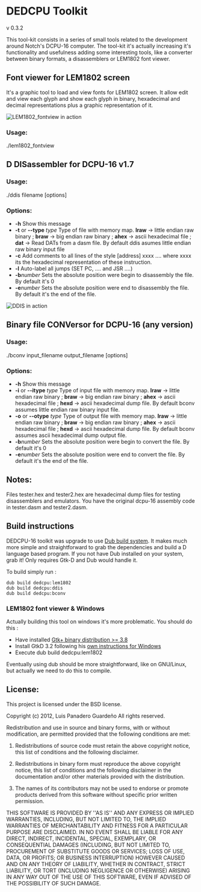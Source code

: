 # DEDCPU Toolkit #

v 0.3.2

This tool-kit consists in a series of small tools related to the development around Notch's DCPU-16 computer.
The tool-kit it's actually increasing it's functionality and usefulness adding some interesting tools, like a converter between binary formats, a disassemblers or LEM1802 font viewer.

## Font viewer for LEM1802 screen ##

It's a graphic tool to load and view fonts for LEM1802 screen. It allow edit and view each glyph and show each glyph in binary, hexadecimal and decimal representations plus a graphic representation of it.

![LEM1802_fontview in action](http://img802.imageshack.us/img802/5267/lem1802fview3.png)

### Usage: ###
  ./lem1802_fontview

## D DISassembler for DCPU-16 v1.7 ##

### Usage: ###
  ./ddis filename [options]
### Options: ###
* __-h__                   Show this message
* __-t__ or __--type__ *type*  Type of file with memory map. __lraw__ -> little endian raw binary ; __braw__ -> big endian raw binary ; __ahex__ -> ascii hexadecimal file ; __dat__ -> Read DATs from a dasm file. By default ddis asumes little endian raw binary input file
* __-c__                   Add comments to all lines of the style [address] xxxx ....   where xxxx its the hexadecimal representation of these instruction.
* __-l__                   Auto-label all jumps (SET PC, .... and JSR ....)
* __-b__*number*           Sets the absolute position were begin to disassembly the file. By default it's 0
* __-e__*number*           Sets the absolute position were end to disassembly the file. By default it's the end of the file.

![DDIS in action](http://img210.imageshack.us/img210/1083/ddis.png)

## Binary file CONVersor for DCPU-16 (any version) ##

### Usage: ###
  ./bconv input_filename output_filename [options]
### Options: ###
* __-h__                   Show this message
* __-i__ or __--itype__ *type* Type of input file with memory map. __lraw__ -> little endian raw binary ; __braw__ -> big endian raw binary ; __ahex__ -> ascii hexadecimal file ; __hexd__ -> ascii hexadecimal dump file. By default bconv assumes little endian raw binary input file.
* __-o__ or __--otype__ *type* Type of output file with memory map. __lraw__ -> little endian raw binary ; __braw__ -> big endian raw binary ; __ahex__ -> ascii hexadecimal file ; __hexd__ -> ascii hexadecimal dump file. By default bconv assumes ascii hexadecimal dump output file.
* __-b__*number*           Sets the absolute position were begin to convert the file. By default it's 0
* __-e__*number*           Sets the absolute position were end to convert the file. By default it's the end of the file.


## Notes: ##
Files tester.hex and tester2.hex are hexadecimal dump files for testing disassemblers and emulators. You have the original dcpu-16 assembly code in tester.dasm and tester2.dasm.

## Build instructions ##

DEDCPU-16 toolkit was upgrade to use [Dub build system](http://code.dlang.org/). It makes much more simple and straightforward to grab the dependencies and build a D language based program. If you not have Dub installed on your system, grab it!
Only requires Gtk-D and Dub would handle it.

To build simply run :
```
dub build dedcpu:lem1802
dub build dedcpu:ddis
dub build dedcpu:bconv
```

### LEM1802 font viewer & Windows ###
Actually building this tool on windows it's more problematic. You should do this :

- Have installed [Gtk+ binary distribution >= 3.8](http://gtkd.org/download.html)
- Install GtkD 3.2 following his [own instructions for Windows](https://github.com/gtkd-developers/GtkD/wiki/Installing-on-Windows)
- Execute dub build dedcpu:lem1802

Eventually using dub should be more straightforward, like on GNU/Linux, but actually we need to do this to compile.

## License: ##
This project is licensed under the BSD license.

Copyright (c) 2012, Luis Panadero Guardeño
All rights reserved.

Redistribution and use in source and binary forms, with or without
modification, are permitted provided that the following conditions are met:

1. Redistributions of source code must retain the above copyright
   notice, this list of conditions and the following disclaimer.
   
2. Redistributions in binary form must reproduce the above copyright
   notice, this list of conditions and the following disclaimer in the
   documentation and/or other materials provided with the distribution.
   
3. The names of its contributors may not be used to endorse or promote
   products derived from this software without specific prior written permission.

THIS SOFTWARE IS PROVIDED BY <COPYRIGHT HOLDER> ''AS IS'' AND ANY
EXPRESS OR IMPLIED WARRANTIES, INCLUDING, BUT NOT LIMITED TO, THE IMPLIED
WARRANTIES OF MERCHANTABILITY AND FITNESS FOR A PARTICULAR PURPOSE ARE
DISCLAIMED. IN NO EVENT SHALL <COPYRIGHT HOLDER> BE LIABLE FOR ANY
DIRECT, INDIRECT, INCIDENTAL, SPECIAL, EXEMPLARY, OR CONSEQUENTIAL DAMAGES
(INCLUDING, BUT NOT LIMITED TO, PROCUREMENT OF SUBSTITUTE GOODS OR SERVICES;
LOSS OF USE, DATA, OR PROFITS; OR BUSINESS INTERRUPTION) HOWEVER CAUSED AND
ON ANY THEORY OF LIABILITY, WHETHER IN CONTRACT, STRICT LIABILITY, OR TORT
(INCLUDING NEGLIGENCE OR OTHERWISE) ARISING IN ANY WAY OUT OF THE USE OF THIS
SOFTWARE, EVEN IF ADVISED OF THE POSSIBILITY OF SUCH DAMAGE.

